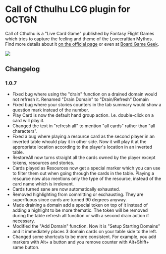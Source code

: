 Call of Cthulhu LCG plugin for OCTGN
====================================

Call of Cthulhu is a "Live Card Game" published by Fantasy Flight Games which tries to capture the feeling and theme of the Lovecraftian Mythos.
Find more details about it [on the official page](http://www.fantasyflightgames.com/edge_minisite.asp?eidm=11) or even at [Board Game Geek](http://boardgamegeek.com/boardgame/40270/call-of-cthulhu-the-card-game).

[![](http://i.imgur.com/waxe6l.jpg)](http://i.imgur.com/waxe6.jpg)

Changelog
---------

### 1.0.7

* Fixed bug where using the "drain" function on a drained domain would not refresh it. Renamed "Drain Domain" to "Drain/Refresh" Domain
* Fixed bug where your stories counters in the tab summary would show a question mark instead of the number.
* Play Card is now the default hand group action. I.e. double-click on a card will play it.
* Changed the text in "refresh all" to mention "all cards" rather than "all characters".
* Fixed a bug where playing a resource card as the second player in an inverted table whould play it in other side. Now it will play it at the appropriate location according to the player's location in an inverted table.
* RestoreAll now turns straight all the cards owned by the player except tokens, resources and stories.
* Cards played as Resources now get a special marker which you can use to filter them out when going through the cards in the table. Playing a resource now also mentions only the type of the resource, instead of the card name which is irrelevant.
* Cards turned sane are now automatically exhausted.
* Removed highlighting from committing or exchausting. They are superfluous since cards are turned 90 degrees anyway.
* Made draining a domain add a special token on top of it instead of adding a highlight to be more thematic. The token will be removed during the table refresh all function or with a second drain action if necessary.
* Modified the "Add Domain" function. Now it is "Setup Starting Domains" and it immediately places 3 domain cards on your table side to the left.
* Changed some shortcuts to be more consistent. For example, you add markers with Alt+ a button and you remove counter with Alt+Shift+ same button.
